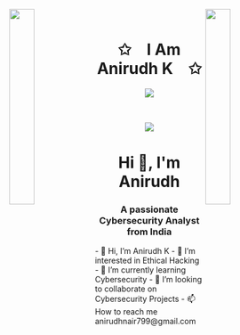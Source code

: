 <img align="left" src="https://user-images.githubusercontent.com/65187002/144930161-2f783401-8d27-4fdf-a2f7-cc0ba32f1f1f.gif" width="30%" style="display:inline;"><img align="right" src="https://user-images.githubusercontent.com/65187002/144930161-2f783401-8d27-4fdf-a2f7-cc0ba32f1f1f.gif" width="30%" style="display:inline;">
<br>
<p align="center">
    <h1 align="center">✩&emsp;I Am Anirudh K&emsp;✩</h1>
</p>
<p align="center">
    <img src="https://readme-typing-svg.herokuapp.com/?lines=Yoooooooooooooooo;Welcome+to+my+profile!;Have+a+look+around!&font=Fira%20Code&color=%23D62F79&center=true&width=280&height=50">
</p>
<br>
<p align="center">
    <img id="preview" src="https://komarev.com/ghpvc/?username=sandeepsolai&color=grey">
</p>
<h1 align="center">Hi 👋, I'm Anirudh</h1>
<h3 align="center">A passionate Cybersecurity Analyst from India</h3>
- 👋 Hi, I’m Anirudh K
- 👀 I’m interested in Ethical Hacking
- 🌱 I’m currently learning Cybersecurity
- 💞️ I’m looking to collaborate on Cybersecurity Projects
- 📫 How to reach me anirudhnair799@gmail.com


<!---
AnirudhK093/AnirudhK093 is a ✨ special ✨ repository because its `README.md` (this file) appears on your GitHub profile.
You can click the Preview link to take a look at your changes.
--->
